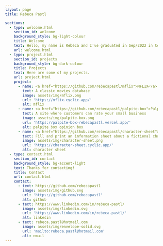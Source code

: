 ```yaml
---
layout: page
title: Rebeca Pastl

sections:
  - type: welcome.html
    section_id: welcome
    background_style: bg-light-colour
    title: Welcome
    text: Hello, my name is Rebeca and I've graduated in Sep/2022 in Computer Studies at Langara College. Take a look at my <a href="https://github.com/rebecapastl">github</a> and see some of my repos.
    url: welcome.html
  - type: project.html
    section_id: projects
    background_style: bg-dark-colour
    title: Projects
    text: Here are some of my projects.
    url: project.html
    project:
      - name: <a href="https://github.com/rebecapastl/mflix">MFLIX</a>
        text: A classic movies database
        image: assets/img/mflix.png
        url: 'https://mflix.cyclic.app/'
        alt: mflix
      - name: <a href="https://github.com/rebecapastl/palpite-box">Palpite Box</a>
        text: A site where customers can rate your small business
        image: assets/img/palpite-box.png
        url: 'https://palpite-box-rebecapastl.vercel.app/'
        alt: palpite box opinion box
      - name: <a href="https://github.com/rebecapastl/character-sheet">Character Sheet</a>
        text: Fill and print an information sheet about a fictional character.
        image: assets/img/character-sheet.png
        url: 'https://character-sheet.cyclic.app/'
        alt: character sheet
  - type: contact.html
    section_id: contact
    background_style: bg-accent-light
    text: Thanks for contacting!
    title: Contact
    url: contact.html
    contact:
      - text: https://github.com/rebecapastl
        image: assets/img/github.svg
        url: 'https://github.com/rebecapastl'
        alt: github
      - text: https://www.linkedin.com/in/rebeca-pastl/
        image: assets/img/linkedin.svg
        url: 'https://www.linkedin.com/in/rebeca-pastl/'
        alt: linkedin
      - text: rebeca.pastl@hotmail.com
        image: assets/img/envelope-solid.svg
        url: 'mailto:rebeca.pastl@hotmail.com'
        alt: email
---
```

